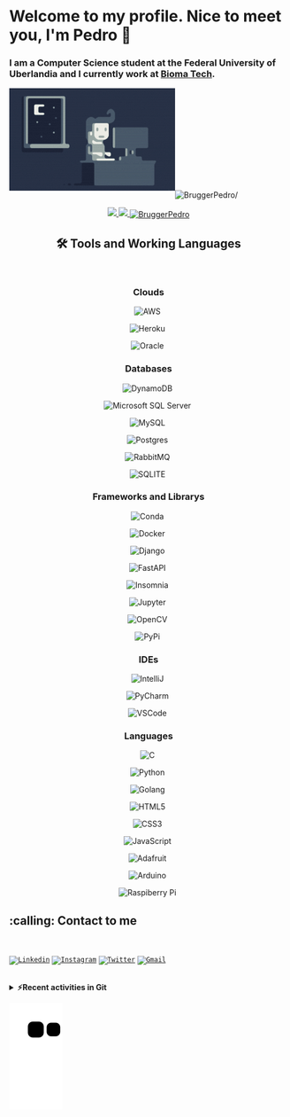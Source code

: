 # Welcome to my profile. Nice to meet you, I'm Pedro 👋


### I am a Computer Science student at the Federal University of Uberlandia and I currently work at <a href="https://biomainvestimentos.com/">Bioma Tech</a>.

<center>
<img alt="Night Coding" src="https://raw.githubusercontent.com/AVS1508/AVS1508/master/assets/Night-Coding.gif" align="left"/>

<br><br><br><br>
<br><br><br><br>
<br><br>

<p align="left"> <img src=https://komarev.com/ghpvc/?username=BruggerPedro alt=BruggerPedro/> </p>
  
<p align="center">
<a href="https://github.com/BruggerPedro">
  <img height="160em" src="https://github-readme-stats-eight-theta.vercel.app/api?username=BruggerPedro&show_icons=true&theme=radical&include_all_commits=true&count_private=true"/>
  <img height="160em" src="https://github-readme-stats-eight-theta.vercel.app/api/top-langs/?username=BruggerPedro&layout=compact&langs_count=8&theme=radical"/>
  <img height="160em" align="center" src="https://github-readme-streak-stats.herokuapp.com/?user=BruggerPedro&theme=radical" alt="BruggerPedro" />
</a>
</p>

<h2>🛠&nbsp;Tools and Working Languages</h2>

<br>
<h3>Clouds</h3>

![AWS](https://img.shields.io/badge/Amazon_AWS-FF9900?style=for-the-badge&logo=amazonaws&logoColor=white)&nbsp;

![Heroku](https://img.shields.io/badge/Heroku-430098?style=for-the-badge&logo=heroku&logoColor=white)&nbsp;

![Oracle](https://img.shields.io/badge/Oracle-F80000?style=for-the-badge&logo=oracle&logoColor=black)&nbsp;

<h3>Databases</h3>

![DynamoDB](https://img.shields.io/badge/Amazon%20DynamoDB-4053D6?style=for-the-badge&logo=Amazon%20DynamoDB&logoColor=white)&nbsp;

![Microsoft SQL Server](https://img.shields.io/badge/Microsoft%20SQL%20Server-CC2927?style=for-the-badge&logo=microsoft%20sql%20server&logoColor=white)&nbsp;

![MySQL](https://img.shields.io/badge/MySQL-005C84?style=for-the-badge&logo=mysql&logoColor=white)&nbsp;

![Postgres](https://img.shields.io/badge/PostgreSQL-316192?style=for-the-badge&logo=postgresql&logoColor=white)&nbsp;

![RabbitMQ](https://img.shields.io/badge/rabbitmq-%23FF6600.svg?&style=for-the-badge&logo=rabbitmq&logoColor=white)&nbsp;

![SQLITE](https://img.shields.io/badge/SQLite-07405E?style=for-the-badge&logo=sqlite&logoColor=white)&nbsp;

<h3>Frameworks and Librarys</h3>

![Conda](https://img.shields.io/badge/conda-342B029.svg?&style=for-the-badge&logo=anaconda&logoColor=white)&nbsp;

![Docker](https://img.shields.io/badge/Docker-2CA5E0?style=for-the-badge&logo=docker&logoColor=white)&nbsp;

![Django](https://img.shields.io/badge/Django-092E20?style=for-the-badge&logo=django&logoColor=green)&nbsp;

![FastAPI](https://img.shields.io/badge/fastapi-109989?style=for-the-badge&logo=FASTAPI&logoColor=white)&nbsp;

![Insomnia](https://img.shields.io/badge/Insomnia-5849be?style=for-the-badge&logo=Insomnia&logoColor=white)&nbsp;

![Jupyter](https://img.shields.io/badge/Jupyter-F37626.svg?&style=for-the-badge&logo=Jupyter&logoColor=white)&nbsp;

![OpenCV](https://img.shields.io/badge/OpenCV-27338e?style=for-the-badge&logo=OpenCV&logoColor=white)&nbsp;

![PyPi](https://img.shields.io/badge/pypi-3775A9?style=for-the-badge&logo=pypi&logoColor=white)&nbsp;

<h3>IDEs</h3>

![IntelliJ](https://img.shields.io/badge/IntelliJ_IDEA-000000.svg?style=for-the-badge&logo=intellij-idea&logoColor=white)&nbsp;

![PyCharm](https://img.shields.io/badge/PyCharm-000000.svg?&style=for-the-badge&logo=PyCharm&logoColor=white)&nbsp;

![VSCode](https://img.shields.io/badge/VSCode-0078D4?style=for-the-badge&logo=visual%20studio%20code&logoColor=white)&nbsp;


<h3>Languages</h3>

![C](https://img.shields.io/badge/C-00599C?style=for-the-badge&logo=c&logoColor=white)&nbsp;

![Python](https://img.shields.io/badge/Python-FFD43B?style=for-the-badge&logo=python&logoColor=blue)&nbsp;

![Golang](https://img.shields.io/badge/Go-00ADD8?style=for-the-badge&logo=go&logoColor=white)&nbsp;

![HTML5](https://img.shields.io/badge/HTML5-E34F26?style=for-the-badge&logo=html5&logoColor=white)&nbsp;

![CSS3](https://img.shields.io/badge/CSS3-1572B6?style=for-the-badge&logo=css3&logoColor=white)&nbsp;

![JavaScript](https://img.shields.io/badge/JavaScript-323330?style=for-the-badge&logo=javascript&logoColor=F7DF1E)&nbsp;



![Adafruit](https://img.shields.io/badge/adafruit-000000?style=for-the-badge&logo=adafruit&logoColor=white)&nbsp;

![Arduino](https://img.shields.io/badge/Arduino-00979D?style=for-the-badge&logo=Arduino&logoColor=white)&nbsp;

![Raspiberry Pi](https://img.shields.io/badge/Raspberry%20Pi-A22846?style=for-the-badge&logo=Raspberry%20Pi&logoColor=white)&nbsp;

</center>

<h2 align="left">:calling: Contact to me</h2>
<br>
<p align="left">
  <code><a href="https://www.linkedin.com/in/pedro-murilo-brügger-65295b210/"><img width="40px" src="https://img.icons8.com/color/8x/000000/linkedin.png" title="Linkedin"/></a></code>
  <code><a href="https://www.instagram.com/pedrombrugger" target="_blank"><img width="40px" src="https://img.icons8.com/fluent/48/000000/instagram-new.png" title="Instagram"/></a></code>
  <code><a href="https://twitter.com/bruggerpedro" target="_blank"><img width="40px" src="https://img.icons8.com/fluent/48/000000/twitter.png" title="Twitter"/></a></code>
  <code><a href="mailto:pedrobrugger89@gmail.com" target="_blank"><img width="40px" src="https://img.icons8.com/fluent/48/000000/gmail.png" title="Gmail"/></a></code>
</p>


<br/>

<details>
  <summary><b>⚡Recent activities in Git </b></summary>
  <br/>
   <a href="https://github.com/BruggerPedro"><img alt="Gráfico de Atividades de Pedro" src="https://activity-graph.herokuapp.com/graph?username=BruggerPedro&custom_title=Pedro%20Brugger's%20Contribution%20Graph&theme=react-dark" /></a>
  <br/>

</details>

![Snake animation](https://github.com/BruggerPedro/BruggerPedro/blob/output/github-contribution-grid-snake.svg)

